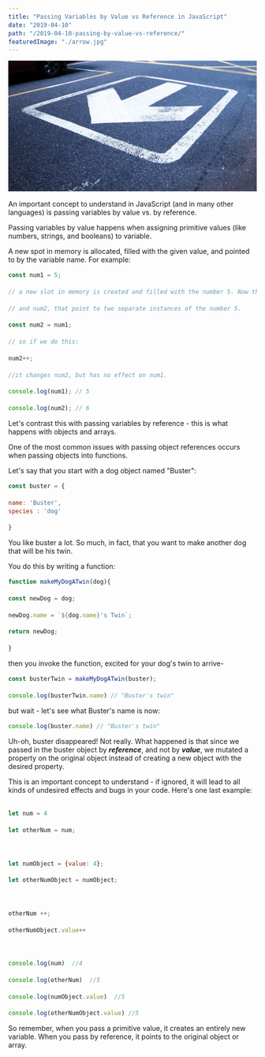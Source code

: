 ```yaml
---
title: "Passing Variables by Value vs Reference in JavaScript"
date: "2019-04-10"
path: "/2019-04-10-passing-by-value-vs-reference/"
featuredImage: "./arrow.jpg"
---
```

![arrow pointing in a direction](./arrow.jpg)


An important concept to understand in JavaScript (and in many other languages) is passing variables by value vs. by reference.
 

Passing variables by value happens when assigning primitive values (like numbers, strings, and booleans) to  variable.

A new spot in memory is allocated, filled with the given value, and pointed to by the variable name. For example:
 
```js
const num1 = 5; 

// a new slot in memory is created and filled with the number 5. Now there are two variables, num1

// and num2, that point to two separate instances of the number 5.

const num2 = num1;
 
// so if we do this:

num2++;

//it changes num2, but has no effect on num1.

console.log(num1); // 5

console.log(num2); // 6
```
 

Let's contrast this with passing variables by reference - this is what happens with objects and arrays.

One of the most common issues with passing object references occurs when passing objects into functions.

Let's say that you start with a dog object named "Buster":
 
```js
const buster = {

name: 'Buster',
species : 'dog'

}
```
 

You like buster a lot. So much, in fact, that you want to make another dog that will be his twin.

You do this by writing a function:

 
``` js
function makeMyDogATwin(dog){

const newDog = dog;

newDog.name = `${dog.name}'s Twin`;

return newDog;

}

 ```

then you invoke the function, excited for your dog's twin to arrive-

 
```js
const busterTwin = makeMyDogATwin(buster);

console.log(busterTwin.name) // "Buster's twin"

```

but wait - let's see what Buster's name is now:

```js
console.log(buster.name) // "Buster's twin"

```

Uh-oh, buster disappeared! Not really. What happened is that since we passed in the buster object by ***reference***, and not by ***value***, we mutated a property on the original object instead of creating a new object with the desired property. 

This is an important concept to understand - if ignored, it will lead to all kinds of undesired effects and bugs in your code. Here's one last example:


```js

let num = 4

let otherNum = num;

 

let numObject = {value: 4};

let otherNumObject = numObject;

 

otherNum ++;

otherNumObject.value++

 

console.log(num)  //4

console.log(otherNum)  //5

console.log(numObject.value)  //5

console.log(otherNumObject.value) //5

```

So remember, when you pass a primitive value, it creates an entirely new variable. When you pass 
by reference, it points to the original object or array.
